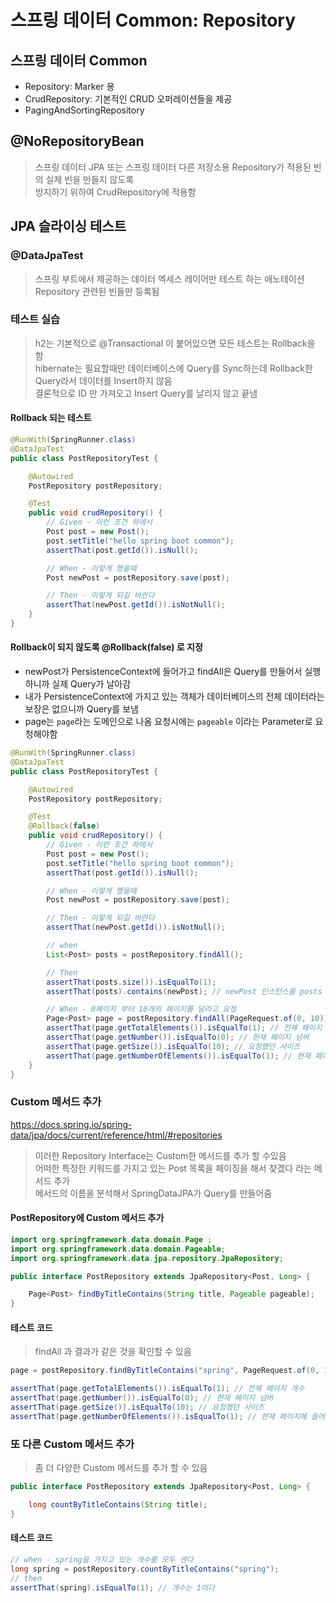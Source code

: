 # 스프링 데이터 Common: Repository
  
## 스프링 데이터 Common
- Repository: Marker 용
- CrudRepository: 기본적인 CRUD 오퍼레이션들을 제공
- PagingAndSortingRepository

## @NoRepositoryBean
> 스프링 데이터 JPA 또는 스프링 데이터 다른 저장소용 Repository가 적용된 빈의 실제 빈을 만들지 않도록  
> 방지하기 위하여 CrudRepository에 적용함  

## JPA 슬라이싱 테스트
### @DataJpaTest
> 스프링 부트에서 제공하는 데이터 엑세스 레이어만 테스트 하는 애노테이션  
> Repository 관련된 빈들만 등록됨  

### 테스트 실습
> h2는 기본적으로 @Transactional 이 붙어있으면 모든 테스트는 Rollback을 함  
> hibernate는 필요할때만 데이터베이스에 Query를 Sync하는데 Rollback한 Query라서 데이터를 Insert하지 않음  
> 결론적으로 ID 만 가져오고 Insert Query를 날리지 않고 끝냄  
#### Rollback 되는 테스트
```java
@RunWith(SpringRunner.class)
@DataJpaTest
public class PostRepositoryTest {

    @Autowired
    PostRepository postRepository;

    @Test
    public void crudRepository() {
        // Given - 이런 조건 하에서
        Post post = new Post();
        post.setTitle("hello spring boot common");
        assertThat(post.getId()).isNull();

        // When - 이렇게 했을때
        Post newPost = postRepository.save(post);

        // Then - 이렇게 되길 바란다
        assertThat(newPost.getId()).isNotNull();
    }
}
```

#### Rollback이 되지 않도록 @Rollback(false) 로 지정
- newPost가 PersistenceContext에 들어가고 findAll은 Query를 만들어서 실행하니까 실제 Query가 날아감  
- 내가 PersistenceContext에 가지고 있는 객체가 데이터베이스의 전체 데이터라는 보장은 없으니까 Query를 보냄  
- page는 `page`라는 도메인으로 나옴 요청시에는 `pageable` 이라는 Parameter로 요청해야함  
```java
@RunWith(SpringRunner.class)
@DataJpaTest
public class PostRepositoryTest {

    @Autowired
    PostRepository postRepository;

    @Test
    @Rollback(false)
    public void crudRepository() {
        // Given - 이런 조건 하에서
        Post post = new Post();
        post.setTitle("hello spring boot common");
        assertThat(post.getId()).isNull();

        // When - 이렇게 했을때
        Post newPost = postRepository.save(post);

        // Then - 이렇게 되길 바란다
        assertThat(newPost.getId()).isNotNull();

        // when
        List<Post> posts = postRepository.findAll();

        // Then
        assertThat(posts.size()).isEqualTo(1);
        assertThat(posts).contains(newPost); // newPost 인스턴스를 posts 컬렉션이 가지고 있어야 된다

        // When - 0페이지 부터 10개의 페이지를 달라고 요청
        Page<Post> page = postRepository.findAll(PageRequest.of(0, 10));
        assertThat(page.getTotalElements()).isEqualTo(1); // 전체 페이지 개수
        assertThat(page.getNumber()).isEqualTo(0); // 현재 페이지 넘버
        assertThat(page.getSize()).isEqualTo(10); // 요청했던 사이즈
        assertThat(page.getNumberOfElements()).isEqualTo(1); // 현재 페이지에 들어올 수있는 개수
    }
}
```

### Custom 메서드 추가
https://docs.spring.io/spring-data/jpa/docs/current/reference/html/#repositories
  
> 이러한 Repository Interface는 Custom한 메서드를 추가 할 수있음  
> 어떠한 특정한 키워드를 가지고 있는 Post 목록을 페이징을 해서 찾겠다 라는 메서드 추가  
> 메서드의 이름을 분석해서 SpringDataJPA가 Query를 만들어줌  
#### PostRepository에 Custom 메서드 추가
```java
import org.springframework.data.domain.Page ;
import org.springframework.data.domain.Pageable;
import org.springframework.data.jpa.repository.JpaRepository;

public interface PostRepository extends JpaRepository<Post, Long> {

    Page<Post> findByTitleContains(String title, Pageable pageable);
}
```

#### 테스트 코드 
> findAll 과 결과가 같은 것을 확인할 수 있음  
```java
page = postRepository.findByTitleContains("spring", PageRequest.of(0, 10));

assertThat(page.getTotalElements()).isEqualTo(1); // 전체 페이지 개수
assertThat(page.getNumber()).isEqualTo(0); // 현재 페이지 넘버
assertThat(page.getSize()).isEqualTo(10); // 요청했던 사이즈
assertThat(page.getNumberOfElements()).isEqualTo(1); // 현재 페이지에 들어올 수있는 개수
```

### 또 다른 Custom 메서드 추가
> 좀 더 다양한 Custom 메서드를 추가 할 수 있음  
```java
public interface PostRepository extends JpaRepository<Post, Long> {

    long countByTitleContains(String title);
}
```

#### 테스트 코드
```java
// when - spring을 가지고 있는 개수를 모두 센다
long spring = postRepository.countByTitleContains("spring");
// then
assertThat(spring).isEqualTo(1); // 개수는 1이다
```